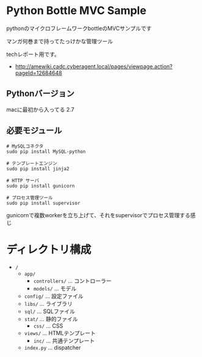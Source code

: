 
# Python Bottle MVC Sample

pythonのマイクロフレームワークbottleのMVCサンプルです

マンガ何巻まで持ってたっけかな管理ツール

techレポート用です。

* http://amewiki.cadc.cyberagent.local/pages/viewpage.action?pageId=12684648

## Pythonバージョン

macに最初から入ってる 2.7

## 必要モジュール

```
# MySQLコネクタ
sudo pip install MySQL-python

# テンプレートエンジン
sudo pip install jinja2

# HTTP サーバ
sudo pip install gunicorn

# プロセス管理ツール
sudo pip install supervisor
```

gunicornで複数workerを立ち上げて、それをsupervisorでプロセス管理する感じ


# ディレクトリ構成

* `/`
    * `app/`
        * `controllers/` ... コントローラー
        * `models/` ... モデル
    * `config/` ... 設定ファイル
    * `libs/` ... ライブラリ
    * `sql/` ... SQLファイル
    * `stat/` ... 静的ファイル
        * `css/` ... CSS
    * `views/` ... HTMLテンプレート
        * `inc/` ... 共通テンプレート
    * `index.py` ... dispatcher


